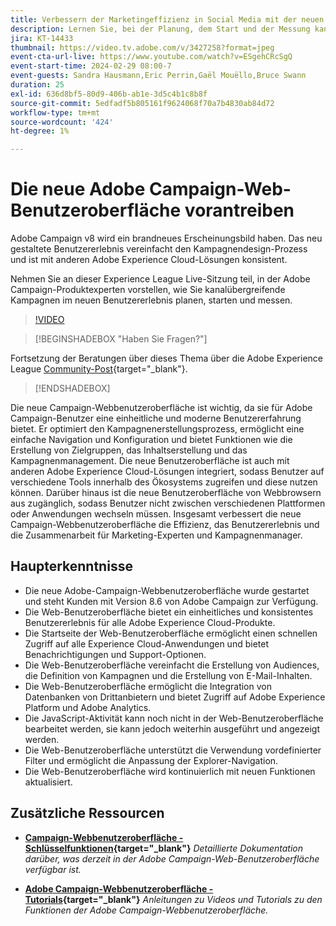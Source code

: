 ```yaml
---
title: Verbessern der Marketingeffizienz in Social Media mit der neuen Adobe Campaign Web-Benutzeroberfläche
description: Lernen Sie, bei der Planung, dem Start und der Messung kanalübergreifender Marketingstrategien, einschließlich E-Mail-Marketing und Social-Media-Marketing, mithilfe der neuen Adobe Campaign-Web-Benutzeroberfläche effizienter zu sein.
jira: KT-14433
thumbnail: https://video.tv.adobe.com/v/3427258?format=jpeg
event-cta-url-live: https://www.youtube.com/watch?v=ESgehCRcSgQ
event-start-time: 2024-02-29 08:00-7
event-guests: Sandra Hausmann,Eric Perrin,Gaël Mouëllo,Bruce Swann
duration: 25
exl-id: 636d8bf5-80d9-406b-ab1e-3d5c4b1c8b8f
source-git-commit: 5edfadf5b805161f9624068f70a7b4830ab84d72
workflow-type: tm+mt
source-wordcount: '424'
ht-degree: 1%

---
```


# Die neue Adobe Campaign-Web-Benutzeroberfläche vorantreiben

Adobe Campaign v8 wird ein brandneues Erscheinungsbild haben. Das neu gestaltete Benutzererlebnis vereinfacht den Kampagnendesign-Prozess und ist mit anderen Adobe Experience Cloud-Lösungen konsistent.

Nehmen Sie an dieser Experience League Live-Sitzung teil, in der Adobe Campaign-Produktexperten vorstellen, wie Sie kanalübergreifende Kampagnen im neuen Benutzererlebnis planen, starten und messen.

>[!VIDEO](https://video.tv.adobe.com/v/3427258/?quality=12&learn=on)

>[!BEGINSHADEBOX &quot;Haben Sie Fragen?&quot;]

Fortsetzung der Beratungen über dieses Thema über die Adobe Experience League [Community-Post](https://experienceleaguecommunities.adobe.com/t5/adobe-campaign-classic/experience-league-live-post-session-discussion-leaping-ahead/m-p/656893#M2671){target="_blank"}.

>[!ENDSHADEBOX]

Die neue Campaign-Webbenutzeroberfläche ist wichtig, da sie für Adobe Campaign-Benutzer eine einheitliche und moderne Benutzererfahrung bietet. Er optimiert den Kampagnenerstellungsprozess, ermöglicht eine einfache Navigation und Konfiguration und bietet Funktionen wie die Erstellung von Zielgruppen, das Inhaltserstellung und das Kampagnenmanagement. Die neue Benutzeroberfläche ist auch mit anderen Adobe Experience Cloud-Lösungen integriert, sodass Benutzer auf verschiedene Tools innerhalb des Ökosystems zugreifen und diese nutzen können. Darüber hinaus ist die neue Benutzeroberfläche von Webbrowsern aus zugänglich, sodass Benutzer nicht zwischen verschiedenen Plattformen oder Anwendungen wechseln müssen. Insgesamt verbessert die neue Campaign-Webbenutzeroberfläche die Effizienz, das Benutzererlebnis und die Zusammenarbeit für Marketing-Experten und Kampagnenmanager.

## Haupterkenntnisse

* Die neue Adobe-Campaign-Webbenutzeroberfläche wurde gestartet und steht Kunden mit Version 8.6 von Adobe Campaign zur Verfügung.
* Die Web-Benutzeroberfläche bietet ein einheitliches und konsistentes Benutzererlebnis für alle Adobe Experience Cloud-Produkte.
* Die Startseite der Web-Benutzeroberfläche ermöglicht einen schnellen Zugriff auf alle Experience Cloud-Anwendungen und bietet Benachrichtigungen und Support-Optionen.
* Die Web-Benutzeroberfläche vereinfacht die Erstellung von Audiences, die Definition von Kampagnen und die Erstellung von E-Mail-Inhalten.
* Die Web-Benutzeroberfläche ermöglicht die Integration von Datenbanken von Drittanbietern und bietet Zugriff auf Adobe Experience Platform und Adobe Analytics.
* Die JavaScript-Aktivität kann noch nicht in der Web-Benutzeroberfläche bearbeitet werden, sie kann jedoch weiterhin ausgeführt und angezeigt werden.
* Die Web-Benutzeroberfläche unterstützt die Verwendung vordefinierter Filter und ermöglicht die Anpassung der Explorer-Navigation.
* Die Web-Benutzeroberfläche wird kontinuierlich mit neuen Funktionen aktualisiert.


## Zusätzliche Ressourcen

* **[Campaign-Webbenutzeroberfläche - Schlüsselfunktionen](https://experienceleague.adobe.com/docs/campaign-web/v8/whats-new.html?lang=de){target="_blank"}**
  *Detaillierte Dokumentation darüber, was derzeit in der Adobe Campaign-Web-Benutzeroberfläche verfügbar ist.*

* **[Adobe Campaign-Webbenutzeroberfläche - Tutorials](https://experienceleague.adobe.com/docs/campaign-web-learn/tutorials/overview.html?lang=en){target="_blank"}**
  *Anleitungen zu Videos und Tutorials zu den Funktionen der Adobe Campaign-Webbenutzeroberfläche.*
